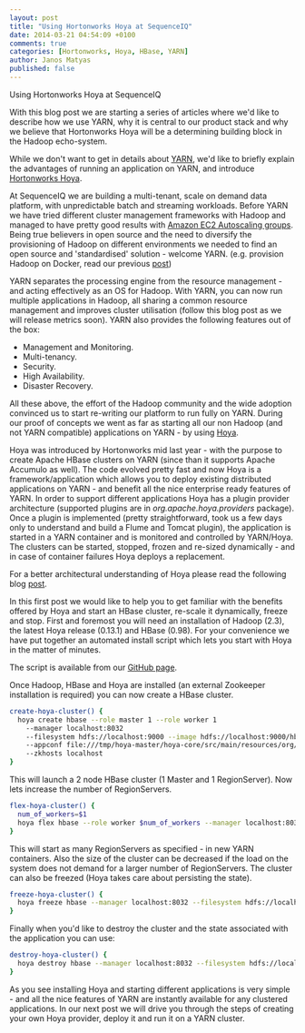 ```yaml
---
layout: post
title: "Using Hortonworks Hoya at SequenceIQ"
date: 2014-03-21 04:54:09 +0100
comments: true
categories: [Hortonworks, Hoya, HBase, YARN]
author: Janos Matyas
published: false
---
```


Using Hortonworks Hoya at SequenceIQ

With this blog post we are starting a series of articles where we'd like to describe how we use YARN,
why it is central to our product stack and why we believe that Hortonworks Hoya will be a determining building block in the Hadoop echo-system.

While we don't want to get in details about [YARN](http://hortonworks.com/hadoop/yarn/), we'd like to briefly explain the advantages of running an
application on YARN, and introduce [Hortonworks Hoya](https://github.com/hortonworks/hoya).

At SequenceIQ we are building a multi-tenant, scale on demand data platform, with unpredictable batch and streaming workloads.
Before YARN we have tried different cluster management frameworks with Hadoop and managed to have pretty good results with [Amazon EC2 Autoscaling groups](http://aws.amazon.com/autoscaling/).
Being true believers in open source and the need to diversify the provisioning of Hadoop on different environments we needed to find an open source and 'standardised' solution - welcome YARN.
(e.g. provision Hadoop on Docker, read our previous [post](http://blog.sequenceiq.com/blog/2014/03/19/hadoop-2-dot-3-with-docker/))

YARN separates the processing engine from the resource management - and acting effectively as an OS for Hadoop.
With YARN, you can now run multiple applications in Hadoop, all sharing a common resource management and improves cluster utilisation (follow this blog post as we will release metrics soon).
YARN also provides the following features out of the box:

  * Management and Monitoring.
  * Multi-tenancy.
  * Security.
  * High Availability.
  * Disaster Recovery.

All these above, the effort of the Hadoop community and the wide adoption convinced us to start re-writing our platform to run fully on YARN.
During our proof of concepts we went as far as starting all our non Hadoop (and not YARN compatible) applications on YARN - by using [Hoya](https://github.com/hortonworks/hoya).

Hoya was introduced by Hortonworks mid last year - with the purpose to create Apache HBase clusters on YARN (since than it supports Apache Accumulo as well).
The code evolved pretty fast and now Hoya is a framework/application which allows you to deploy existing distributed applications on YARN - and benefit all the nice enterprise ready features of YARN.
In order to support different applications Hoya has a plugin provider architecture (supported plugins are in *org.apache.hoya.providers* package).
Once a plugin is implemented (pretty straightforward, took us a few days only to understand and build a Flume and Tomcat plugin), the application is started in a YARN container and is monitored and controlled by YARN/Hoya.
The clusters can be started, stopped, frozen and re-sized dynamically - and in case of container failures Hoya deploys a replacement.

For a better architectural understanding of Hoya please read the following blog [post](http://hortonworks.com/blog/hoya-hbase-on-yarn-application-architecture/).

In this first post we would like to help you to get familiar with the benefits offered by Hoya and start an HBase cluster, re-scale it dynamically, freeze and stop.
First and foremost you will need an installation of Hadoop (2.3), the latest Hoya release (0.13.1) and HBase (0.98).
For your convenience we have put together an automated install script which lets you start with Hoya in the matter of minutes.

The script is available from our [GitHub page](https://github.com/sequenceiq/hoya-docker/blob/master/hoya-centos-install.sh).

Once Hadoop, HBase and Hoya are installed (an external Zookeeper installation is required) you can now create a HBase cluster.
``` bash
create-hoya-cluster() {
  hoya create hbase --role master 1 --role worker 1
    --manager localhost:8032
    --filesystem hdfs://localhost:9000 --image hdfs://localhost:9000/hbase.tar.gz
    --appconf file:///tmp/hoya-master/hoya-core/src/main/resources/org/apache/hoya/providers/hbase/conf
    --zkhosts localhost
}
```
This will launch a 2 node HBase cluster (1 Master and 1 RegionServer). Now lets increase the number of RegionServers.

``` bash
flex-hoya-cluster() {
  num_of_workers=$1
  hoya flex hbase --role worker $num_of_workers --manager localhost:8032 --filesystem hdfs://localhost:9000
}
```

This will start as many RegionServers as specified - in new YARN containers. Also the size of the cluster can be decreased if the load on the system does not demand for a larger number of RegionServers.
The cluster can also be freezed (Hoya takes care about persisting the state).

``` bash
freeze-hoya-cluster() {
  hoya freeze hbase --manager localhost:8032 --filesystem hdfs://localhost:9000
}
```

Finally when you'd like to destroy the cluster and the state associated with the application you can use:

``` bash
destroy-hoya-cluster() {
  hoya destroy hbase --manager localhost:8032 --filesystem hdfs://localhost:9000
}
```
As you see installing Hoya and starting different applications is very simple - and all the nice features of YARN are instantly available for any clustered applications.
In our next post we will drive you through the steps of creating your own Hoya provider, deploy it and run it on a YARN cluster. 
